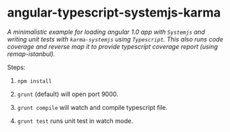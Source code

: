 # angular-typescript-systemjs-karma

_A minimalistic example for loading angular 1.0 app with `Systemjs` and writing unit tests with `karma-systemjs` using `Typescript`._
_This also runs code coverage and reverse map it to provide typescript coverage report (using remap-istanbul)._

Steps:

 1) `npm install`
 
 2) `grunt` (default) will open port 9000.
 
 3) `grunt compile` will watch and compile typescript file.
 
 4) `grunt test` runs unit test in watch mode.
